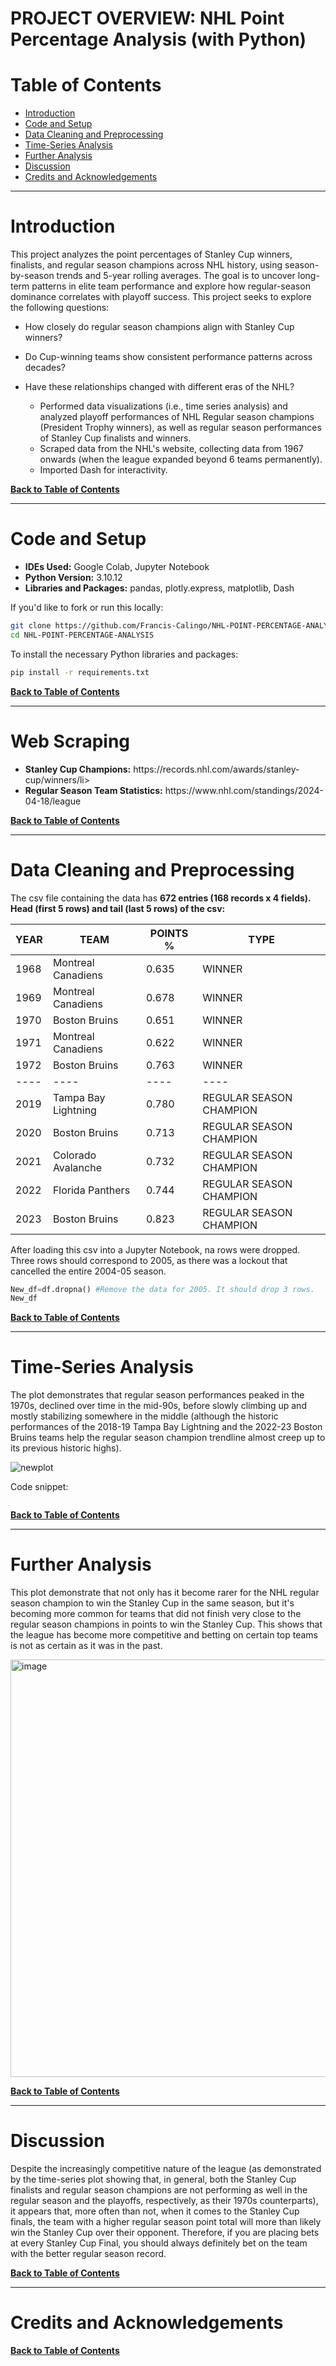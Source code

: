 # PROJECT OVERVIEW: NHL Point Percentage Analysis (with Python)

# 

# Table of Contents
* [Introduction](#introduction)
* [Code and Setup](#code-and-setup)
* [Data Cleaning and Preprocessing](#data-cleaning-and-preprocessing)
* [Time-Series Analysis](#time-series-analysis)
* [Further Analysis](#further-analysis)
* [Discussion](#discussion)
* [Credits and Acknowledgements](#credits-and-acknowledgements)

---
  
# Introduction

This project analyzes the point percentages of Stanley Cup winners, finalists, and regular season champions across NHL history, using season-by-season trends and 5-year rolling averages. The goal is to uncover long-term patterns in elite team performance and explore how regular-season dominance correlates with playoff success. This project seeks to explore the following questions:

* How closely do regular season champions align with Stanley Cup winners?

* Do Cup-winning teams show consistent performance patterns across decades?

* Have these relationships changed with different eras of the NHL?

  <ul>
    <li>Performed data visualizations (i.e., time series analysis) and analyzed playoff performances of NHL Regular season champions (President Trophy winners), as well as regular season performances of Stanley Cup finalists and winners.</li>
    <li>Scraped data from the NHL's website, collecting data from 1967 onwards (when the league expanded beyond 6 teams permanently).</li>
    <li>Imported Dash for interactivity.</li>
  </ul>

[<b>Back to Table of Contents</b>](#table-of-contents)

---

# Code and Setup
  <ul>
    <li><b>IDEs Used:</b> Google Colab, Jupyter Notebook</li>
    <li><b>Python Version:</b> 3.10.12</li>
    <li><b>Libraries and Packages:</b> pandas, plotly.express, matplotlib, Dash</li>
  </ul>

If you'd like to fork or run this locally:

```bash
git clone https://github.com/Francis-Calingo/NHL-POINT-PERCENTAGE-ANALYSIS.git
cd NHL-POINT-PERCENTAGE-ANALYSIS
```

To install the necessary Python libraries and packages:
```bash
pip install -r requirements.txt
```

[<b>Back to Table of Contents</b>](#table-of-contents)

---

# Web Scraping
  <ul>
    <li><b>Stanley Cup Champions:</b> https://records.nhl.com/awards/stanley-cup/winners/li>
    <li><b>Regular Season Team Statistics:</b> https://www.nhl.com/standings/2024-04-18/league</li>
  </ul>

[<b>Back to Table of Contents</b>](#table-of-contents)

---

# Data Cleaning and Preprocessing

The csv file containing the data has **672 entries (168 records x 4 fields).**
**Head (first 5 rows) and tail (last 5 rows) of the csv:**

| YEAR | TEAM | POINTS % | TYPE |
|----|----|----|----|
|1968|Montreal Canadiens|0.635|WINNER|
|1969|Montreal Canadiens|0.678|WINNER|
|1970|Boston Bruins|0.651|WINNER|
|1971|Montreal Canadiens|	0.622|WINNER|
|1972|Boston Bruins|0.763|WINNER|
|----|----|----|----|
|2019|Tampa Bay Lightning|0.780|REGULAR SEASON CHAMPION|
|2020|Boston Bruins|0.713|REGULAR SEASON CHAMPION|
|2021|Colorado Avalanche|0.732|REGULAR SEASON CHAMPION|
|2022|Florida Panthers|	0.744|REGULAR SEASON CHAMPION|
|2023|Boston Bruins|0.823|REGULAR SEASON CHAMPION|

After loading this csv into a Jupyter Notebook, na rows were dropped. Three rows should correspond to 2005, as there was a lockout that cancelled the entire 2004-05 season.

```python
New_df=df.dropna() #Remove the data for 2005. It should drop 3 rows.
New_df
```

[<b>Back to Table of Contents</b>](#table-of-contents)

---

# Time-Series Analysis

<p>The plot demonstrates that regular season performances peaked in the 1970s, declined over time in the mid-90s, before slowly climbing up and mostly stabilizing somewhere in the middle (although the historic performances of the 2018-19 Tampa Bay Lightning and the 2022-23 Boston Bruins teams help the regular season champion trendline almost creep up to its previous historic highs). </p>

![newplot](https://github.com/user-attachments/assets/88db03af-247f-4e42-ab18-3c2b370e0ace)

Code snippet:

```python
```

[<b>Back to Table of Contents</b>](#table-of-contents)

---

# Further Analysis

<p> This plot demonstrate that not only has it become rarer for the NHL regular season champion to win the Stanley Cup in the same season, but it's becoming more common for teams that did not finish very close to the regular season champions in points to win the Stanley Cup. This shows that the league has become more competitive and betting on certain top teams is not as certain as it was in the past.</p>

<img width="668" alt="image" src="https://github.com/user-attachments/assets/382514ee-afea-4625-a9b2-0c5031ec9ce0" />

[<b>Back to Table of Contents</b>](#table-of-contents)

---

# Discussion

<p> Despite the increasingly competitive nature of the league (as demonstrated by the time-series plot showing that, in general, both the Stanley Cup finalists and regular season champions are not performing as well in the regular season and the playoffs, respectively, as their 1970s counterparts), it appears that, more often than not, when it comes to the Stanley Cup finals, the team with a higher regular season point total will more than likely win the Stanley Cup over their opponent. Therefore, if you are placing bets at every Stanley Cup Final, you should always definitely bet on the team with the better regular season record. </p>

[<b>Back to Table of Contents</b>](#table-of-contents)
</details>

---

# Credits and Acknowledgements

[<b>Back to Table of Contents</b>](#table-of-contents)
